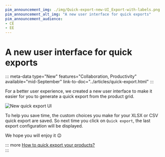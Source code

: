```yaml
---
pim_announcement_img: ./img/Quick-export-new-UI_Export-with-labels.png
pim_announcement_alt_img: "A new user interface for quick exports"
pim_announcement_audience:
- CE
- EE
---
```


# A new user interface for quick exports
::: meta-data type="New" features="Collaboration, Productivity" available="mid-September" link-to-doc="../articles/quick-export.html"
:::

For a better user experience, we created a new user interface to make it easier for you to generate a quick export from the product grid.

![New quick export UI](../img/Quick-export-new-UI_Export-with-labels.png)

To help you save time, the custom choices you make for your XLSX or CSV quick export are saved. So next time you click on `Quick export`, the last export configuration will be displayed.  

We hope you will enjoy it :wink:

::: more
[How to quick export your products?](../articles/quick-export.html)   
:::
